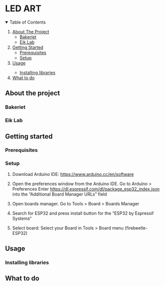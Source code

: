 
# LED ART

<!-- TABLE OF CONTENTS -->
<details open="open">
  <summary>Table of Contents</summary>
  <ol>
    <li>
      <a href="#about-the-project">About The Project</a>
      <ul>
        <li><a href="#bakeriet">Bakeriet</a></li>
        <li><a href="#eik-lab">Eik Lab</a></li>
      </ul>
    </li>
    <li>
      <a href="#getting-started">Getting Started</a>
      <ul>
        <li><a href="#prerequisites">Prerequisites</a></li>
        <li><a href="#setup">Setup</a></li>
      </ul>
    </li>
    <li><a href="#usage">Usage</a></li>
      <ul>
          <li><a href="#installing-libraries">Installing libraries</a></li>
      </ul>
    <li><a href="#what-to-do">What to do</a></li>
  </ol>
</details>

## About the project

### Bakeriet

### Eik Lab

## Getting started

### Prerequisites

### Setup

1. Download Arduino IDE: https://www.arduino.cc/en/software

2. Open the preferences window from the Arduino IDE. Go to Arduino > Preferences
    Enter https://dl.espressif.com/dl/package_esp32_index.json into the “Additional Board Manager URLs” field
    
3. Open boards manager. Go to Tools > Board > Boards Manager

4. Search for ESP32 and press install button for the “ESP32 by Espressif Systems“

5. Select board: Select your Board in Tools > Board menu (firebeetle-ESP32)

## Usage

### Installing libraries

## What to do







